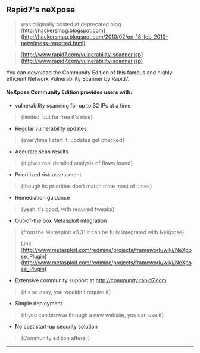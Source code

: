 ## Rapid7's neXpose

> was originally posted at deprecated blog [http://hackersmag.blogspot.com](http://hackersmag.blogspot.com/2010/02/on-18-feb-2010-netwitness-reported.html)

> [http://www.rapid7.com/vulnerability-scanner.jsp](http://www.rapid7.com/vulnerability-scanner.jsp)

You can download the Community Edition of this famous and highly efficient Network Vulnerability Scanner by Rapid7.

#### NeXpose Community Edition provides users with:

* vulnerability scanning for up to 32 IPs at a time
> {limited, but for free it's nice}

* Regular vulnerability updates
> {everytime I start it, updates get checked}

* Accurate scan results
> {it gives real detailed analysis of flaws found}

* Prioritized risk assessment
> {though its priorities don't match mine most of times}

* Remediation guidance
> {yeah it's good, with required tweaks}

* Out-of-the box Metasploit integration
> {from the Metasploit v3.31 it can be fully integrated with NeXpose}
>
> Link: [http://www.metasploit.com/redmine/projects/framework/wiki/NeXpose_Plugin](http://www.metasploit.com/redmine/projects/framework/wiki/NeXpose_Plugin)

* Extensive community support at http://community.rapid7.com
> {it's so easy, you wouldn't require it}

* Simple deployment
> {if you can browse through a new website, you can use it}

* No cost start-up security solution
> {Community edition afterall}

---
